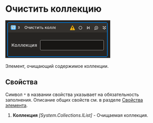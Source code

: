# Очистить коллекцию

![](<../../../../../.gitbook/assets1/T1-ClearColl.PNG>)

Элемент, очищающий содержимое коллекции.

## Свойства

Символ `*` в названии свойства указывает на обязательность заполнения. 
Описание общих свойств см. в разделе [Свойства элемента](https://docs.primo-rpa.ru/primo-rpa/primo-studio/process/elements#svoistva-elementa).

1. **Коллекция** *[System.Collections.IList]* - Очищаемая коллекция.
